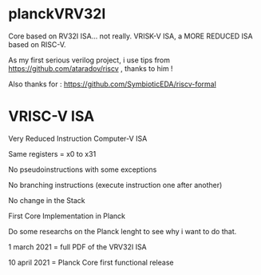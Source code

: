 # planckVRV32I
Core based on RV32I ISA... not really. VRISK-V ISA, a MORE REDUCED ISA based on RISC-V.


As my first serious verilog project, i use tips from https://github.com/ataradov/riscv , thanks to him !

Also thanks for : https://github.com/SymbioticEDA/riscv-formal

# VRISC-V ISA

Very Reduced Instruction Computer-V ISA

Same registers = x0 to x31

No pseudoinstructions with some exceptions

No branching instructions (execute instruction one after another)

No change in the Stack

First Core Implementation in Planck

Do some researchs on the Planck lenght to see why i want to do that.

1 march 2021 = full PDF of the VRV32I ISA

10 april 2021 = Planck Core first functional release
